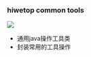 ### hiwetop common tools
[![](https://jitpack.io/v/bigsuperangel/hiwetoptools.svg)](https://jitpack.io/#bigsuperangel/hiwetoptools)

- 通用java操作工具类
- 封装常用的工具操作
